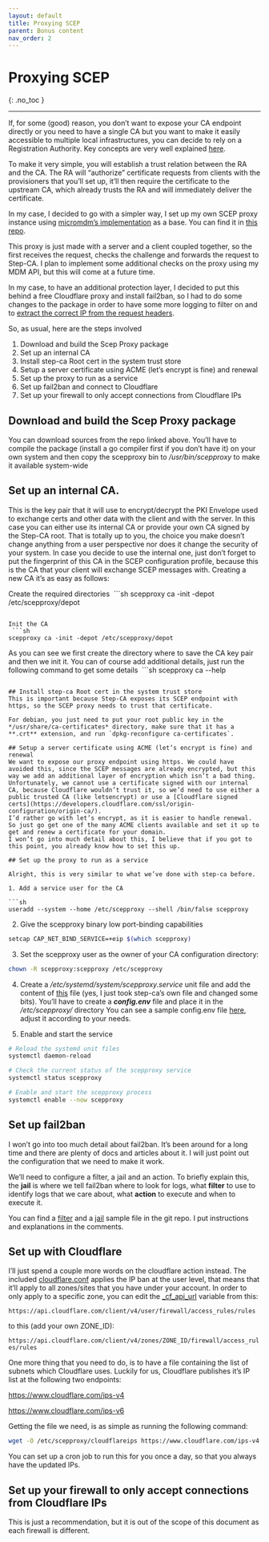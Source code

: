 ```yaml
---
layout: default
title: Proxying SCEP
parent: Bonus content
nav_order: 2
---
```


# Proxying SCEP
{: .no_toc }

---

If, for some (good) reason, you don’t want to expose your CA endpoint directly or you need to have a single CA but you want to make it easily accessible to multiple local infrastructures, you can decide to rely on a Registration Authority.
Key concepts are very well explained [here](https://smallstep.com/docs/step-ca/registration-authority-ra-mode/).

To make it very simple, you will establish a trust relation between the RA and the CA.
The RA will “authorize” certificate requests from clients with the provisioners that you’ll set up, it’ll then require the certificate to the upstream CA, which already trusts the RA and will immediately deliver the certificate.

In my case, I decided to go with a simpler way, I set up my own SCEP proxy instance using [micromdm’s implementation](https://github.com/micromdm/scep/) as a base.
You can find it in [this repo](https://github.com/matteoraf/scep-proxy/).

This proxy is just made with a server and a client coupled together, so the first receives the request, checks the challenge and forwards the request to Step-CA.
I plan to implement some additional checks on the proxy using my MDM API, but this will come at a future time.

In my case, to have an additional protection layer, I decided to put this behind a free Cloudflare proxy and install fail2ban, so I had to do some changes to the package in order to have some more logging to filter on and to [extract the correct IP from the request headers](https://developers.cloudflare.com/fundamentals/get-started/reference/http-request-headers/#cf-connecting-ip).


So, as usual, here are the steps involved
1. Download and build the Scep Proxy package
2. Set up an internal CA
3. Install step-ca Root cert in the system trust store 
4. Setup a server certificate using ACME (let’s encrypt is fine) and renewal
5. Set up the proxy to run as a service
6. Set up fail2ban and connect to Cloudflare
7. Set up your firewall to only accept connections from Cloudflare IPs

## Download and build the Scep Proxy package
You can download sources from the repo linked above. You’ll have to compile the package (install a go compiler first if you don’t have it) on your own system and then copy the scepproxy bin to */usr/bin/scepproxy* to make it available system-wide

## Set up an internal CA.
This is the key pair that it will use to encrypt/decrypt the PKI Envelope used to exchange certs and other data with the client and with the server.
In this case you can either use its internal CA or provide your own CA signed by the Step-CA root. That is totally up to you, the choice you make doesn’t change anything from a user perspective nor does it change the security of your system.
In case you decide to use the internal one, just don’t forget to put the fingerprint of this CA in the SCEP configuration profile, because this is the CA that your client will exchange SCEP messages with.
Creating a new CA it’s as easy as follows:

Create the required directories
 ```sh
scepproxy ca -init -depot /etc/scepproxy/depot
```

Init the CA
 ```sh
scepproxy ca -init -depot /etc/scepproxy/depot
```

As you can see we first create the directory where to save the CA key pair and then we init it. You can of course add additional details, just run the following command to get some details
 ```sh
scepproxy ca --help
```

## Install step-ca Root cert in the system trust store
This is important because Step-CA exposes its SCEP endpoint with https, so the SCEP proxy needs to trust that certificate.

For debian, you just need to put your root public key in the */usr/share/ca-certificates* directory, make sure that it has a **.crt** extension, and run `dpkg-reconfigure ca-certificates`.

## Setup a server certificate using ACME (let’s encrypt is fine) and renewal
We want to expose our proxy endpoint using https. We could have avoided this, since the SCEP messages are already encrypted, but this way we add an additional layer of encryption which isn’t a bad thing.
Unfortunately, we cannot use a certificate signed with our internal CA, because Cloudflare wouldn’t trust it, so we’d need to use either a public trusted CA (like letsencrypt) or use a [Cloudflare signed certs](https://developers.cloudflare.com/ssl/origin-configuration/origin-ca/).
I’d rather go with let’s encrypt, as it is easier to handle renewal. So just go get one of the many ACME clients available and set it up to get and renew a certificate for your domain.
I won’t go into much detail about this, I believe that if you got to this point, you already know how to set this up.

## Set up the proxy to run as a service

Alright, this is very similar to what we’ve done with step-ca before.

1. Add a service user for the CA

```sh
useradd --system --home /etc/scepproxy --shell /bin/false scepproxy
```

2. Give the scepproxy binary low port-binding capabilities

```sh
setcap CAP_NET_BIND_SERVICE=+eip $(which scepproxy)
```

3. Set the scepproxy user as the owner of your CA configuration directory:
```sh
chown -R scepproxy:scepproxy /etc/scepproxy
```


4. Create a */etc/systemd/system/scepproxy.service* unit file and add the content of [this](https://github.com/matteoraf/freeRADIUS-Google-StepCA/blob/main/scep-proxy/scepproxy.service) file (yes, I just took step-ca’s own file and changed some bits).
You’ll have to create a ***config.env*** file and place it in the */etc/scepproxy/* directory
You can see a sample config.env file [here](https://github.com/matteoraf/freeRADIUS-Google-StepCA/blob/main/scep-proxy/config.env), adjust it according to your needs.


5. Enable and start the service

```sh
# Reload the systemd unit files
systemctl daemon-reload

# Check the current status of the scepproxy service
systemctl status scepproxy

# Enable and start the scepproxy process
systemctl enable --now scepproxy
```


## Set up fail2ban 
I won’t go into too much detail about fail2ban. It’s been around for a long time and there are plenty of docs and articles about it.
I will just point out the configuration that we need to make it work.

We’ll need to configure a filter, a jail and an action.
To briefly explain this, the **jail** is where we tell fail2ban where to look for logs, what **filter** to use to identify logs that we care about, what **action** to execute and when to execute it.

You can find a [filter](https://github.com/matteoraf/freeRADIUS-Google-StepCA/blob/main/scep-proxy/fail2ban/scep-daemon.conf) and a [jail](https://github.com/matteoraf/freeRADIUS-Google-StepCA/blob/main/scep-proxy/fail2ban/jail.local) sample file in the git repo. I put instructions and explanations in the comments. 

## Set up with Cloudflare
I’ll just spend a couple more words on the cloudflare action instead.
The included [cloudflare.conf](https://github.com/fail2ban/fail2ban/blob/master/config/action.d/cloudflare.conf) applies the IP ban at the user level, that means that it’ll apply to all zones/sites that you have under your account.
In order to only apply to a specific zone, you can edit the [_cf_api_url](https://github.com/fail2ban/fail2ban/blob/bcaf1e714e7a9006677f841af0f3802a3b5419ca/config/action.d/cloudflare.conf#L67C52-L67C56) variable from this:

`https://api.cloudflare.com/client/v4/user/firewall/access_rules/rules`

to this (add your own ZONE_ID):

`https://api.cloudflare.com/client/v4/zones/ZONE_ID/firewall/access_rules/rules`
 
One more thing that you need to do, is to have a file containing the list of subnets which Cloudflare uses.
Luckily for us, Cloudflare publishes it’s IP list at the following two endpoints:

https://www.cloudflare.com/ips-v4

https://www.cloudflare.com/ips-v6

Getting the file we need, is as simple as running the following command:

```sh
wget -O /etc/scepproxy/cloudflareips https://www.cloudflare.com/ips-v4 && echo "" >> /etc/scepproxy/cloudflareips &&  wget -O - https://www.cloudflare.com/ips-v6 >> /etc/scepproxy/cloudflareips
```

You can set up a cron job to run this for you once a day, so that you always have the updated IPs.


## Set up your firewall to only accept connections from Cloudflare IPs
This is just a recommendation, but it is out of the scope of this document as each firewall is different.